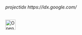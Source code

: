 <h6>projectidx https://idx.google.com/</h6>

<a href="https://idx.google.com/import?url=https%3A%2F%2Fgithub.com%2Feappdev%2Fprojectidx">
  <picture>
    <source
      media="(prefers-color-scheme: dark)"
      srcset="https://cdn.idx.dev/btn/open_dark_32.svg">
    <source
      media="(prefers-color-scheme: light)"
      srcset="https://cdn.idx.dev/btn/open_light_32.svg">
    <img
      height="32"
      alt="Open in IDX"
      src="https://cdn.idx.dev/btn/open_purple_32.svg">
  </picture>
</a>
